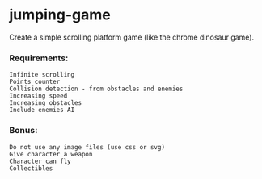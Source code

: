 # jumping-game
Create a simple scrolling platform game (like the chrome dinosaur game).

### Requirements:

	Infinite scrolling
	Points counter
	Collision detection - from obstacles and enemies
	Increasing speed
	Increasing obstacles
	Include enemies AI

### Bonus:

	Do not use any image files (use css or svg)
	Give character a weapon
	Character can fly
	Collectibles
